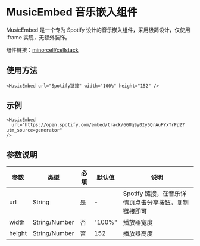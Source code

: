 # MusicEmbed 音乐嵌入组件

MusicEmbed 是一个专为 Spotify 设计的音乐嵌入组件，采用极简设计，仅使用 iframe 实现，无额外装饰。

组件链接：[minorcell/cellstack](https://github.com/minorcell/cellstack/blob/main/docs/.vitepress/theme/components/MusicEmbed.vue)

## 使用方法

```vue
<MusicEmbed url="Spotify链接" width="100%" height="152" />
```

## 示例

<MusicEmbed
  url="https://open.spotify.com/embed/track/6GUq9y0Iy5QrAuPYxTrFp2?utm_source=generator"
  />

```vue
<MusicEmbed
  url="https://open.spotify.com/embed/track/6GUq9y0Iy5QrAuPYxTrFp2?utm_source=generator"
/>
```

## 参数说明

| 参数   | 类型          | 必填 | 默认值 | 说明                                                 |
| ------ | ------------- | ---- | ------ | ---------------------------------------------------- |
| url    | String        | 是   | -      | Spotify 链接，在音乐详情页点击分享按钮，复制链接即可 |
| width  | String/Number | 否   | "100%" | 播放器宽度                                           |
| height | String/Number | 否   | 152    | 播放器高度                                           |
